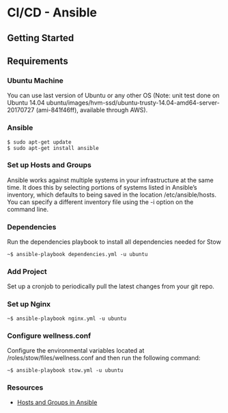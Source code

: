 # CI/CD - Ansible
## Getting Started

## Requirements
### Ubuntu Machine
You can use last version of Ubuntu or any other OS 
(Note: unit test done on Ubuntu 14.04 ubuntu/images/hvm-ssd/ubuntu-trusty-14.04-amd64-server-20170727 (ami-841f46ff), available through AWS).

### Ansible
```
$ sudo apt-get update
$ sudo apt-get install ansible
```

### Set up Hosts and Groups
Ansible works against multiple systems in your infrastructure at the same time. It does this by selecting portions of systems listed in Ansible’s inventory, which defaults to being saved in the location /etc/ansible/hosts. You can specify a different inventory file using the -i <path> option on the command line.

### Dependencies
Run the dependencies playbook to install all dependencies needed for Stow
```
~$ ansible-playbook dependencies.yml -u ubuntu
```
### Add Project
Set up a cronjob to periodically pull the latest changes from your git repo.

### Set up Nginx
```
~$ ansible-playbook nginx.yml -u ubuntu
```

### Configure wellness.conf
Configure the environmental variables located at /roles/stow/files/wellness.conf and then run the following command:

```
~$ ansible-playbook stow.yml -u ubuntu
```


### Resources
* [Hosts and Groups in Ansible](http://docs.ansible.com/ansible/latest/intro_inventory.html)
